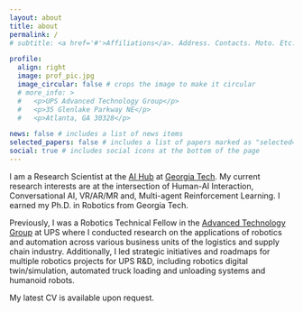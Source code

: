 ```yaml
---
layout: about
title: about
permalink: /
# subtitle: <a href='#'>Affiliations</a>. Address. Contacts. Moto. Etc.

profile:
  align: right
  image: prof_pic.jpg
  image_circular: false # crops the image to make it circular
  # more_info: >
  #   <p>UPS Advanced Technology Group</p>
  #   <p>35 Glenlake Parkway NE</p>
  #   <p>Atlanta, GA 30328</p>

news: false # includes a list of news items
selected_papers: false # includes a list of papers marked as "selected={true}"
social: true # includes social icons at the bottom of the page
---
```


I am a Research Scientist at the [AI Hub](https://www.gatech.edu/news/2023/06/06/ai-hub-georgia-tech-unite-campus-artificial-intelligence-rd-and-commercialization) at [Georgia Tech](https://www.gatech.edu/). My current research interests are at the intersection of Human-AI Interaction, Conversational AI, VR/AR/MR and, Multi-agent Reinforcement Learning. I earned my Ph.D. in Robotics from Georgia Tech.

Previously, I was a Robotics Technical Fellow in the [Advanced Technology Group](https://about.ups.com/us/en/our-stories/innovation-driven/atg-test-labs.html) at UPS where I conducted research on the applications of robotics and automation across various business units of the logistics and supply chain industry. Additionally, I led strategic initiatives and roadmaps for multiple robotics projects for UPS R&D, including robotics digital twin/simulation, automated truck loading and unloading systems and humanoid robots.

My latest CV is available upon request.